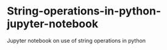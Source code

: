 # String-operations-in-python-jupyter-notebook
Jupyter notebook on use of string operations in python
